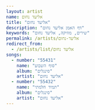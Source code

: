 ```yaml
---
layout: artist
name: אליעד נחום
title: "אליעד נחום"
description: "דף האמן אליעד נחום"
keywords: "שירים, מוזיקה, אליעד נחום"
permalink: /artists/אליעד-נחום
redirect_from:
  - /artists/list/אליעד נחום
songs:
  - number: "55431"
    name: "סוף השבוע"
    album: "סינגלים"
    artist: "אליעד נחום"
  - number: "55432"
    name: "תמיד חלמתי"
    album: "סינגלים"
    artist: "אליעד נחום"
---
```

